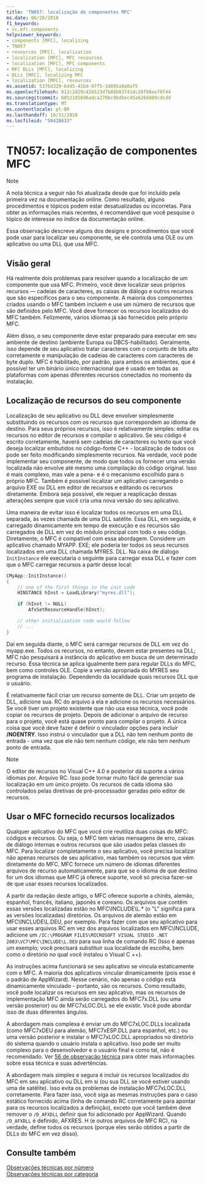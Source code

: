 ```yaml
---
title: 'TN057: localização de componentes MFC'
ms.date: 06/28/2018
f1_keywords:
- vc.mfc.components
helpviewer_keywords:
- components [MFC], localizing
- TN057
- resources [MFC], localization
- localization [MFC], MFC resources
- localization [MFC], MFC components
- MFC DLLs [MFC], localizing
- DLLs [MFC], localizing MFC
- localization [MFC], resources
ms.assetid: 5376d329-bd45-41bd-97f5-3d895a9a0af5
ms.openlocfilehash: 812c2d29c42b523d7b88b03741dc20f08ee70f44
ms.sourcegitcommit: 6052185696adca270bc9bdbec45a626dd89cdcdd
ms.translationtype: MT
ms.contentlocale: pt-BR
ms.lasthandoff: 10/31/2018
ms.locfileid: "50428633"
---
```

# <a name="tn057-localization-of-mfc-components"></a>TN057: localização de componentes MFC

> [!NOTE]
> A nota técnica a seguir não foi atualizada desde que foi incluído pela primeira vez na documentação online. Como resultado, alguns procedimentos e tópicos podem estar desatualizadas ou incorretas. Para obter as informações mais recentes, é recomendável que você pesquise o tópico de interesse no índice da documentação online.

Essa observação descreve alguns dos designs e procedimentos que você pode usar para localizar seu componente, se ele controla uma OLE ou um aplicativo ou uma DLL que usa MFC.

## <a name="overview"></a>Visão geral

Há realmente dois problemas para resolver quando a localização de um componente que usa MFC. Primeiro, você deve localizar seus próprios recursos — cadeias de caracteres, as caixas de diálogo e outros recursos que são específicos para o seu componente. A maioria dos componentes criados usando o MFC também incluem e use um número de recursos que são definidos pelo MFC. Você deve fornecer os recursos localizados do MFC também. Felizmente, vários idiomas já são fornecidos pelo próprio MFC.

Além disso, o seu componente deve estar preparado para executar em seu ambiente de destino (ambiente Europa ou DBCS-habilitado). Geralmente, isso depende de seu aplicativo tratar caracteres com o conjunto de bits alto corretamente e manipulação de cadeias de caracteres com caracteres de byte duplo. MFC é habilitado, por padrão, para ambos os ambientes, que é possível ter um binário único internacional que é usado em todas as plataformas com apenas diferentes recursos conectados no momento da instalação.

## <a name="localizing-your-components-resources"></a>Localização de recursos do seu componente

Localização de seu aplicativo ou DLL deve envolver simplesmente substituindo os recursos com os recursos que correspondem ao idioma de destino. Para seus próprios recursos, isso é relativamente simples: editar os recursos no editor de recursos e compilar o aplicativo. Se seu código é escrito corretamente, haverá sem cadeias de caracteres ou texto que você deseja localizar embutidos no código-fonte C++ - localização de todos os pode ser feito modificando simplesmente recursos. Na verdade, você pode implementar seu componente, de modo que todos os fornecer uma versão localizada não envolve até mesmo uma compilação do código original. Isso é mais complexo, mas vale a pena- e é o mecanismo escolhido para o próprio MFC. Também é possível localizar um aplicativo carregando o arquivo EXE ou DLL em editor de recursos e editando os recursos diretamente. Embora seja possível, ele requer a reaplicação dessas alterações sempre que você cria uma nova versão do seu aplicativo.

Uma maneira de evitar isso é localizar todos os recursos em uma DLL separada, às vezes chamada de uma DLL satélite. Essa DLL, em seguida, é carregado dinamicamente em tempo de execução e os recursos são carregados de DLL em vez do módulo principal com todo o seu código. Diretamente, o MFC é compatível com essa abordagem. Considere um aplicativo chamado MYAPP. EXE; ele poderia ter todos os seus recursos localizados em uma DLL chamada MYRES. DLL. Na caixa de diálogo `InitInstance` ele executaria o seguinte para carregar essa DLL e fazer com que o MFC carregar recursos a partir desse local:

```cpp
CMyApp::InitInstance()
{
    // one of the first things in the init code
    HINSTANCE hInst = LoadLibrary("myres.dll");

    if (hInst != NULL)
        AfxSetResourceHandle(hInst);

    // other initialization code would follow
    // ...
}
```

Daí em seguida diante, o MFC será carregar recursos de DLL em vez do myapp.exe. Todos os recursos, no entanto, devem estar presentes na DLL; MFC não pesquisará a instância do aplicativo em busca de um determinado recurso. Essa técnica se aplica igualmente bem para regular DLLs do MFC, bem como controles OLE. Copie a versão apropriada do MYRES seu programa de instalação. Dependendo da localidade quais recursos DLL que o usuário.

É relativamente fácil criar um recurso somente de DLL. Criar um projeto de DLL, adicione sua. RC do arquivo a ela e adicione os recursos necessários. Se você tiver um projeto existente que não usa essa técnica, você pode copiar os recursos de projeto. Depois de adicionar o arquivo de recurso para o projeto, você está quase pronto para compilar o projeto. A única coisa que você deve fazer é definir o vinculador opções para incluir **/NOENTRY**. Isso instrui o vinculador que a DLL não tem nenhum ponto de entrada - uma vez que ele não tem nenhum código, ele não tem nenhum ponto de entrada.

> [!NOTE]
> O editor de recursos no Visual C++ 4.0 e posterior dá suporte a vários idiomas por. Arquivo RC. Isso pode tornar muito fácil de gerenciar sua localização em um único projeto. Os recursos de cada idioma são controlados pelas diretivas de pré-processador geradas pelo editor de recursos.

## <a name="using-the-provided-mfc-localized-resources"></a>Usar o MFC fornecido recursos localizados

Qualquer aplicativo do MFC que você crie reutiliza duas coisas do MFC: códigos e recursos. Ou seja, o MFC tem várias mensagens de erro, caixas de diálogo internas e outros recursos que são usados pelas classes do MFC. Para localizar completamente o seu aplicativo, você precisa localizar não apenas recursos de seu aplicativo, mas também os recursos que vêm diretamente do MFC. MFC fornece um número de idiomas diferentes arquivos de recurso automaticamente, para que se o idioma de que destino for um dos idiomas que MFC já oferece suporte, você só precisa fazer-se de que usar esses recursos localizados.

A partir da redação deste artigo, o MFC oferece suporte a chinês, alemão, espanhol, francês, italiano, japonês e coreano. Os arquivos que contêm essas versões localizadas estão no MFC\INCLUDE\L.* (o "L" significa para as versões localizadas) diretórios. Os arquivos de alemão estão em MFC\INCLUDE\L.DEU, por exemplo. Para fazer com que seu aplicativo para usar esses arquivos RC em vez dos arquivos localizados em MFC\INCLUDE, adicione um `/IC:\PROGRAM FILES\MICROSOFT VISUAL STUDIO .NET 2003\VC7\MFC\INCLUDE\L.DEU` para sua linha de comando RC (Isso é apenas um exemplo; você precisará substituir sua localidade de escolha, bem como o diretório no qual você instalou o Visual C ++).

As instruções acima funcionará se seu aplicativo se vincula estaticamente com o MFC. A maioria dos aplicativos vincular dinamicamente (pois esse é o padrão de AppWizard). Nesse cenário, não apenas o código está dinamicamente vinculado - portanto, são os recursos. Como resultado, você pode localizar os recursos em seu aplicativo, mas os recursos de implementação MFC ainda serão carregados do MFC7x.DLL (ou uma versão posterior) ou de MFC7xLOC.DLL se ele existir. Você pode abordar isso de duas diferentes ângulos.

A abordagem mais complexa é enviar um do MFC7xLOC.DLLs localizada (como MFC7xDEU para alemão, MFC7xESP.DLL para espanhol, etc.) ou uma versão posterior e instalar o MFC7xLOC.DLL apropriados no diretório do sistema quando o usuário instala o aplicativo. Isso pode ser muito complexo para o desenvolvedor e o usuário final e como tal, não é recomendado. Ver [56 de observação técnica](../mfc/tn056-installation-of-localized-mfc-components.md) para obter mais informações sobre essa técnica e suas advertências.

A abordagem mais simples e segura é incluir os recursos localizados do MFC em seu aplicativo ou DLL em si (ou sua DLL se você estiver usando uma de satélite). Isso evita os problemas de instalação MFC7xLOC.DLL corretamente. Para fazer isso, você siga as mesmas instruções para o caso estático fornecido acima (linha de comando RC corretamente para apontar para os recursos localizados a definição), exceto que você também deve remover o `/D_AFXDLL` definir que foi adicionado por AppWizard. Quando `/D_AFXDLL` é definido, AFXRES. H (e outros arquivos de MFC RC), na verdade, define todos os recursos (porque eles serão obtidos a partir de DLLs do MFC em vez disso).

## <a name="see-also"></a>Consulte também

[Observações técnicas por número](../mfc/technical-notes-by-number.md)<br/>
[Observações técnicas por categoria](../mfc/technical-notes-by-category.md)
